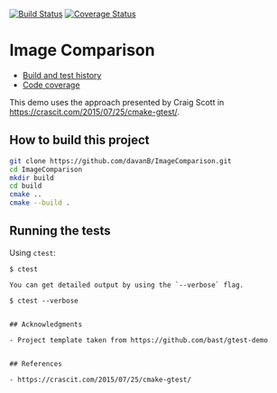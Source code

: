 [![Build Status](https://travis-ci.com/davanB/ImageComparison.svg?branch=master)](https://travis-ci.com/davanB/ImageComparison/builds)
[![Coverage Status](https://coveralls.io/repos/github/davanB/ImageComparison/badge.svg?branch=master)](https://coveralls.io/github/davanB/ImageComparison?branch=master)


# Image Comparison

- [Build and test history](https://travis-ci.com/davanB/ImageComparison/builds)
- [Code coverage](https://coveralls.io/github/davanB/ImageComparison)

This demo uses the approach presented by Craig Scott in https://crascit.com/2015/07/25/cmake-gtest/.


## How to build this project

```bash
git clone https://github.com/davanB/ImageComparison.git
cd ImageComparison
mkdir build
cd build
cmake ..
cmake --build .
```


## Running the tests

Using `ctest`:
```
$ ctest

You can get detailed output by using the `--verbose` flag.

$ ctest --verbose


## Acknowledgments

- Project template taken from https://github.com/bast/gtest-demo


## References

- https://crascit.com/2015/07/25/cmake-gtest/
